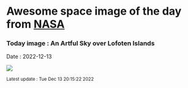 
# Awesome space image of the day from [NASA](https://api.nasa.gov/)

### Today image : An Artful Sky over Lofoten Islands
Date : 2022-12-13

![](https://apod.nasa.gov/apod/image/2212/SkyArt_Cobianchi_1024.jpg)

<small>Latest update : Tue Dec 13 20:15:22 2022</small>
        